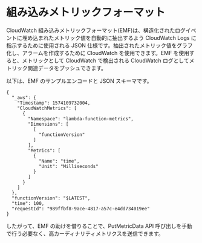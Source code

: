 # 組み込みメトリックフォーマット

CloudWatch 組み込みメトリックフォーマット(EMF)は、構造化されたログイベントに埋め込まれたメトリック値を自動的に抽出するよう CloudWatch Logs に指示するために使用される JSON 仕様です。抽出されたメトリック値をグラフ化し、アラームを作成するために CloudWatch を使用できます。EMF を使用すると、メトリックとして CloudWatch で検出される CloudWatch ログとしてメトリック関連データをプッシュできます。

以下は、EMF のサンプルエンコードと JSON スキーマです。

	{
	  "_aws": {
	    "Timestamp": 1574109732004,
	    "CloudWatchMetrics": [
	      {
	        "Namespace": "lambda-function-metrics",
	        "Dimensions": [
	          [
	            "functionVersion"
	          ]
	        ],
	        "Metrics": [
	          {
	            "Name": "time",
	            "Unit": "Milliseconds"
	          }
	        ]
	      }
	    ]
	  },
	  "functionVersion": "$LATEST",
	  "time": 100,
	  "requestId": "989ffbf8-9ace-4817-a57c-e4dd734019ee"
	}

したがって、EMF の助けを借りることで、PutMetricData API 呼び出しを手動で行う必要なく、高カーディナリティメトリクスを送信できます。
